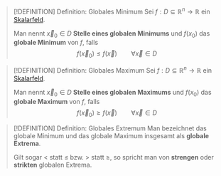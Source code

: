 >[!DEFINITION] Definition: Globales Minimum
>Sei $f: D\subseteq \mathbb{R}^n\to\mathbb{R}$ ein [Skalarfeld](../Skalarfeld.md).
>
>Man nennt $\vec{x}_0\in D$ **Stelle eines globalen Minimums** und $f(x_0)$ das **globale Minimum** von $f$, falls
>$$f(\vec{x}_0)\le f(\vec{x}) \qquad \forall\vec{x}\in D$$

>[!DEFINITION] Definition: Globales Maximum
>Sei $f: D\subseteq \mathbb{R}^n\to\mathbb{R}$ ein [Skalarfeld](../Skalarfeld.md).
>
>Man nennt $\vec{x}_0\in D$ **Stelle eines globalen Maximums** und $f(x_0)$ das **globale Maximum** von $f$, falls
>$$f(\vec{x}_0)\ge f(\vec{x}) \qquad \forall\vec{x}\in D$$

>[!DEFINITION] Definition: Globales Extremum
>Man bezeichnet das globale Minimum und das globale Maximum insgesamt als **globale Extrema**.
>
>Gilt sogar $\lt$ statt $\le$ bzw. $\gt$ statt $\ge$, so spricht man von **strengen** oder **strikten** globalen Extrema.